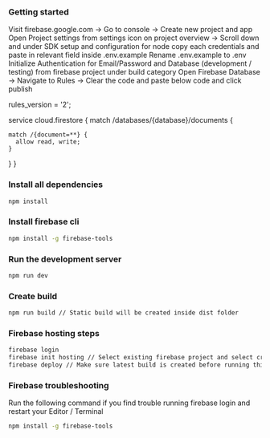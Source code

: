 ### Getting started
Visit firebase.google.com -> Go to console -> Create new project and app
Open Project settings from settings icon on project overview -> Scroll down and under SDK setup and configuration for node copy each credentials and paste in relevant field inside .env.example
Rename .env.example to .env
Initialize Authentication for Email/Password and Database (development / testing) from firebase project under build category
Open Firebase Database -> Navigate to Rules -> Clear the code and paste below code and click publish

rules_version = '2';

service cloud.firestore {
  match /databases/{database}/documents {

    match /{document=**} {
      allow read, write;
    }
  }
} 


### Install all dependencies
```bash
npm install
```

### Install firebase cli
``` bash
npm install -g firebase-tools
```

### Run the development server
``` bash
npm run dev
```

### Create build
``` bash
npm run build // Static build will be created inside dist folder
```

### Firebase hosting steps
``` bash
firebase login
firebase init hosting // Select existing firebase project and select created firebase app. Overwrite any file if asked and run build command again
firebase deploy // Make sure latest build is created before running this command
```

### Firebase troubleshooting
Run the following command if you find trouble running firebase login and restart your Editor / Terminal
``` bash
npm install -g firebase-tools
```